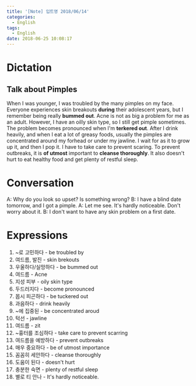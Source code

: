 ```yaml
---
title: '[Note] 입트영 2018/06/14'
categories:
  - English
tags:
  - English
date: 2018-06-25 10:08:17
---
```


# Dictation
## Talk about Pimples

When I was younger, I was troubled by the many pimples on my face. Everyone experiences skin breakouts **during** their adolescent years, but I remember being really **bummed out**. Acne is not as big a problem for me as an adult. However, I have an oilly skin type, so I still get pimple sometimes. The problem becomes pronounced when I'm **terkered out**. After I drink heavily, and when I eat a lot of greasy foods, usually the pimples are concentrated around my forhead or under my jawline. I wait for as it to grow up it, and then I pop it. I have to take care to prevent scaring. To prevent outbreaks, it is **of utmost** important to **cleanse thoroughly**. It also doesn't hurt to eat healthy food and get plenty of restful sleep.

# Conversation
A: Why do you look so upset? Is something wrong?
B: I have a blind date tomorrow, and I got a pimple.
A: Let me see. It's hardly noticeable. Don't worry about it.
B: I don't want to have any skin problem on a first date.


# Expressions
1. ~로 고민하다 - be troubled by
2. 여드름, 발진 - skin brekouts
3. 우울하다/실망하다 - be bummed out
4. 여드름 - Acne
5. 지성 피부 - oily skin type
6. 두드러지다 - become pronounced
7. 몹시 피곤하다 - be tuckered out
8. 과음하다 - drink heavily
9. ~에 집중된 - be concentrated aroud
10. 턱선 - jawline
11. 여드름 - zit
12. ~흉터를 조심하다 - take care to prevent scarring
13. 여드름을 예방하다 - prevent outbreaks
14. 매우 중요하다 - be of utmost importance
15. 꼼꼼히 세안하다 - cleanse thoroughly
16. 도움이 된다 - doesn't hurt
17. 충분한 숙면 - plenty of restful sleep
18. 별로 티 안나 - It's hardly noticeable.